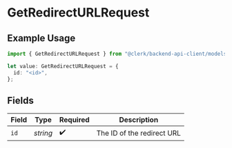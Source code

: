 # GetRedirectURLRequest

## Example Usage

```typescript
import { GetRedirectURLRequest } from "@clerk/backend-api-client/models/operations";

let value: GetRedirectURLRequest = {
  id: "<id>",
};
```

## Fields

| Field                      | Type                       | Required                   | Description                |
| -------------------------- | -------------------------- | -------------------------- | -------------------------- |
| `id`                       | *string*                   | :heavy_check_mark:         | The ID of the redirect URL |